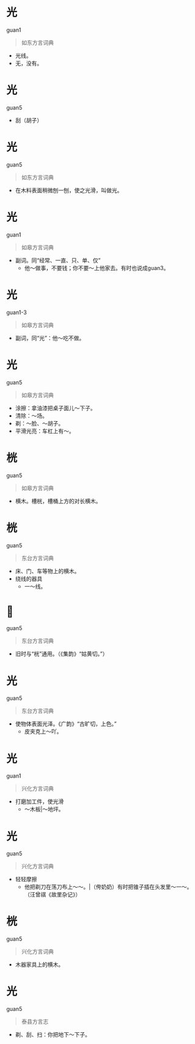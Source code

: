 # 光
guan1
> 如东方言词典
- 光线。
- 无，没有。

# 光
guan5
- 刮（胡子）

# 光
guan5
> 如东方言词典
- 在木料表面稍微刨一刨，使之光滑，叫做光。

# 光
guan1
> 如皋方言词典
- 副词。同“经常、一直、只、单、仅”
  - 他～做事，不要钱；你不要～上他家去。有时也说成guan3。

# 光
guan1-3
> 如皋方言词典
- 副词，同“光”：他～吃不做。

# 光
guan5
> 如皋方言词典
- 涂擦：拿油漆把桌子面儿～下子。
- 清除：～场。
- 剃：～脸、～胡子。
- 平滑光亮：车杠上有～。

# 桄
guan5
> 如皋方言词典
- 横木。槽桄，槽桶上方的对长横木。

# 桄
guan5
> 东台方言词典
- 床、门、车等物上的横木。
- 绕线的器具
  - 一～线。

# 𤗶
guan5
> 东台方言词典
- 旧时与“桄”通用。（《集韵》“姑黄切。”）

# 光
guan5
> 东台方言词典
- 使物体表面光泽。《广韵》“古旷切，上色。”
  - 皮夹克上～吖。

# 光
guan1
> 兴化方言词典
- 打磨加工件，使光滑
  - ～木板|～地坪。

# 光
guan5
> 兴化方言词典
- 轻轻摩擦
  - 他把剃刀在荡刀布上～～。|（侉奶奶）有时把锥子插在头发里～一～。（汪曾祺《故里杂记》）

# 桄
guan5
> 兴化方言词典
- 木器家具上的横木。

# 光
guan5
> 泰县方言志
- 剃、刮、扫：你把地下～下子。
